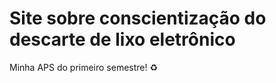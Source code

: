 <h1>Site sobre conscientização do descarte de lixo eletrônico</h1>
Minha APS do primeiro semestre! ♻️
